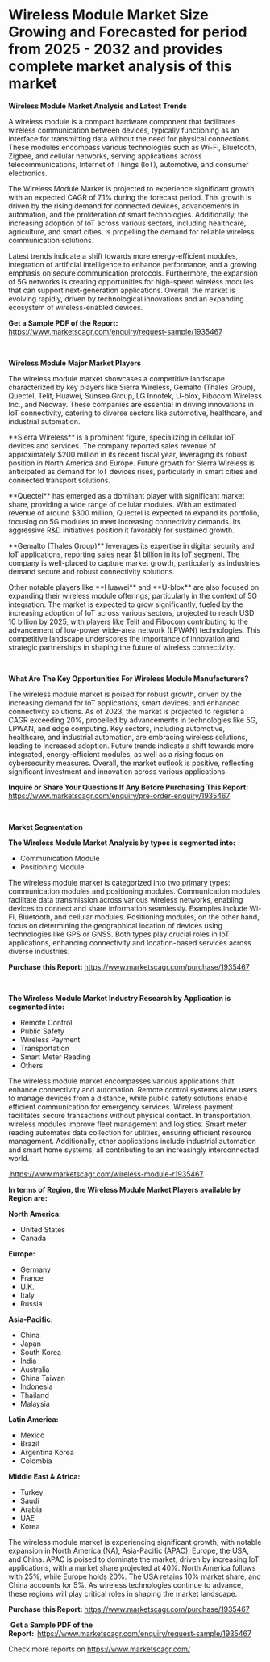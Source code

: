 <p><h1>Wireless Module Market Size Growing and Forecasted for period from 2025 - 2032 and provides complete market analysis of this market</h1></p><p><strong>Wireless Module Market Analysis and Latest Trends</strong></p>
<p><p>A wireless module is a compact hardware component that facilitates wireless communication between devices, typically functioning as an interface for transmitting data without the need for physical connections. These modules encompass various technologies such as Wi-Fi, Bluetooth, Zigbee, and cellular networks, serving applications across telecommunications, Internet of Things (IoT), automotive, and consumer electronics.</p><p>The Wireless Module Market is projected to experience significant growth, with an expected CAGR of 7.1% during the forecast period. This growth is driven by the rising demand for connected devices, advancements in automation, and the proliferation of smart technologies. Additionally, the increasing adoption of IoT across various sectors, including healthcare, agriculture, and smart cities, is propelling the demand for reliable wireless communication solutions.</p><p>Latest trends indicate a shift towards more energy-efficient modules, integration of artificial intelligence to enhance performance, and a growing emphasis on secure communication protocols. Furthermore, the expansion of 5G networks is creating opportunities for high-speed wireless modules that can support next-generation applications. Overall, the market is evolving rapidly, driven by technological innovations and an expanding ecosystem of wireless-enabled devices.</p></p>
<p><strong>Get a Sample PDF of the Report:&nbsp;</strong> <a href="https://www.marketscagr.com/enquiry/request-sample/1935467?utm_campaign=3221&utm_medium=2&utm_source=Github&utm_content=ia&utm_term=08042025&utm_id=wireless-module">https://www.marketscagr.com/enquiry/request-sample/1935467</a></p>
<p>&nbsp;</p>
<p><strong>Wireless Module Major Market Players</strong></p>
<p><p>The wireless module market showcases a competitive landscape characterized by key players like Sierra Wireless, Gemalto (Thales Group), Quectel, Telit, Huawei, Sunsea Group, LG Innotek, U-blox, Fibocom Wireless Inc., and Neoway. These companies are essential in driving innovations in IoT connectivity, catering to diverse sectors like automotive, healthcare, and industrial automation.</p><p>**Sierra Wireless** is a prominent figure, specializing in cellular IoT devices and services. The company reported sales revenue of approximately $200 million in its recent fiscal year, leveraging its robust position in North America and Europe. Future growth for Sierra Wireless is anticipated as demand for IoT devices rises, particularly in smart cities and connected transport solutions.</p><p>**Quectel** has emerged as a dominant player with significant market share, providing a wide range of cellular modules. With an estimated revenue of around $300 million, Quectel is expected to expand its portfolio, focusing on 5G modules to meet increasing connectivity demands. Its aggressive R&D initiatives position it favorably for sustained growth.</p><p>**Gemalto (Thales Group)** leverages its expertise in digital security and IoT applications, reporting sales near $1 billion in its IoT segment. The company is well-placed to capture market growth, particularly as industries demand secure and robust connectivity solutions.</p><p>Other notable players like **Huawei** and **U-blox** are also focused on expanding their wireless module offerings, particularly in the context of 5G integration. The market is expected to grow significantly, fueled by the increasing adoption of IoT across various sectors, projected to reach USD 10 billion by 2025, with players like Telit and Fibocom contributing to the advancement of low-power wide-area network (LPWAN) technologies. This competitive landscape underscores the importance of innovation and strategic partnerships in shaping the future of wireless connectivity.</p></p>
<p>&nbsp;</p>
<p><strong>What Are The Key Opportunities For Wireless Module Manufacturers?</strong></p>
<p><p>The wireless module market is poised for robust growth, driven by the increasing demand for IoT applications, smart devices, and enhanced connectivity solutions. As of 2023, the market is projected to register a CAGR exceeding 20%, propelled by advancements in technologies like 5G, LPWAN, and edge computing. Key sectors, including automotive, healthcare, and industrial automation, are embracing wireless solutions, leading to increased adoption. Future trends indicate a shift towards more integrated, energy-efficient modules, as well as a rising focus on cybersecurity measures. Overall, the market outlook is positive, reflecting significant investment and innovation across various applications.</p></p>
<p><strong>Inquire or Share Your Questions If Any Before Purchasing This Report:</strong> <a href="https://www.marketscagr.com/enquiry/pre-order-enquiry/1935467?utm_campaign=3221&utm_medium=2&utm_source=Github&utm_content=ia&utm_term=08042025&utm_id=wireless-module">https://www.marketscagr.com/enquiry/pre-order-enquiry/1935467</a></p>
<p>&nbsp;</p>
<p><strong>Market Segmentation</strong></p>
<p><strong>The Wireless Module Market Analysis by types is segmented into:</strong></p>
<p><ul><li>Communication Module</li><li>Positioning Module</li></ul></p>
<p><p>The wireless module market is categorized into two primary types: communication modules and positioning modules. Communication modules facilitate data transmission across various wireless networks, enabling devices to connect and share information seamlessly. Examples include Wi-Fi, Bluetooth, and cellular modules. Positioning modules, on the other hand, focus on determining the geographical location of devices using technologies like GPS or GNSS. Both types play crucial roles in IoT applications, enhancing connectivity and location-based services across diverse industries.</p></p>
<p><strong>Purchase this Report:&nbsp;</strong><a href="https://www.marketscagr.com/purchase/1935467?utm_campaign=3221&utm_medium=2&utm_source=Github&utm_content=ia&utm_term=08042025&utm_id=wireless-module">https://www.marketscagr.com/purchase/1935467</a></p>
<p>&nbsp;</p>
<p><strong>The Wireless Module Market Industry Research by Application is segmented into:</strong></p>
<p><ul><li>Remote Control</li><li>Public Safety</li><li>Wireless Payment</li><li>Transportation</li><li>Smart Meter Reading</li><li>Others</li></ul></p>
<p><p>The wireless module market encompasses various applications that enhance connectivity and automation. Remote control systems allow users to manage devices from a distance, while public safety solutions enable efficient communication for emergency services. Wireless payment facilitates secure transactions without physical contact. In transportation, wireless modules improve fleet management and logistics. Smart meter reading automates data collection for utilities, ensuring efficient resource management. Additionally, other applications include industrial automation and smart home systems, all contributing to an increasingly interconnected world.</p></p>
<p><a href="https://www.marketscagr.com/wireless-module-r1935467?utm_campaign=3221&utm_medium=2&utm_source=Github&utm_content=ia&utm_term=08042025&utm_id=wireless-module">&nbsp;https://www.marketscagr.com/wireless-module-r1935467</a></p>
<p><strong>In terms of Region, the Wireless Module Market Players available by Region are:</strong></p>
<p>
    <p> <strong> North America: </strong>
        <ul>
            <li>United States</li>
            <li>Canada</li>
        </ul>
        </p> 
    <p> <strong> Europe: </strong>
        <ul>
            <li>Germany</li>
            <li>France</li>
            <li>U.K.</li>
            <li>Italy</li>
            <li>Russia</li>
        </ul>
        </p> 
    <p> <strong> Asia-Pacific: </strong>
        <ul>
            <li>China</li>
            <li>Japan</li>
            <li>South Korea</li>
            <li>India</li>
            <li>Australia</li>
            <li>China Taiwan</li>
            <li>Indonesia</li>
            <li>Thailand</li>
            <li>Malaysia</li>
        </ul>
        </p> 
    <p> <strong> Latin America: </strong>
        <ul>
            <li>Mexico</li>
            <li>Brazil</li>
            <li>Argentina Korea</li>
            <li>Colombia</li>
        </ul>
        </p> 
    <p> <strong> Middle East & Africa: </strong>
        <ul>
            <li>Turkey</li>
            <li>Saudi</li>
            <li>Arabia</li>
            <li>UAE</li>
            <li>Korea</li>
        </ul>
    </p>
    </p>
<p><p>The wireless module market is experiencing significant growth, with notable expansion in North America (NA), Asia-Pacific (APAC), Europe, the USA, and China. APAC is poised to dominate the market, driven by increasing IoT applications, with a market share projected at 40%. North America follows with 25%, while Europe holds 20%. The USA retains 10% market share, and China accounts for 5%. As wireless technologies continue to advance, these regions will play critical roles in shaping the market landscape.</p></p>
<p><strong>Purchase this Report: </strong><a href="https://www.marketscagr.com/purchase/1935467?utm_campaign=3221&utm_medium=2&utm_source=Github&utm_content=ia&utm_term=08042025&utm_id=wireless-module">https://www.marketscagr.com/purchase/1935467</a></p>
<p>&nbsp;<strong>Get a Sample PDF of the Report:&nbsp;&nbsp;</strong><a href="https://www.marketscagr.com/enquiry/request-sample/1935467?utm_campaign=3221&utm_medium=2&utm_source=Github&utm_content=ia&utm_term=08042025&utm_id=wireless-module">https://www.marketscagr.com/enquiry/request-sample/1935467</a></p>
<p><strong></strong></p>
<p>Check more reports on <a href="https://www.marketscagr.com/?utm_campaign=3221&utm_medium=2&utm_source=Github&utm_content=ia&utm_term=08042025&utm_id=wireless-module">https://www.marketscagr.com/</a></p>